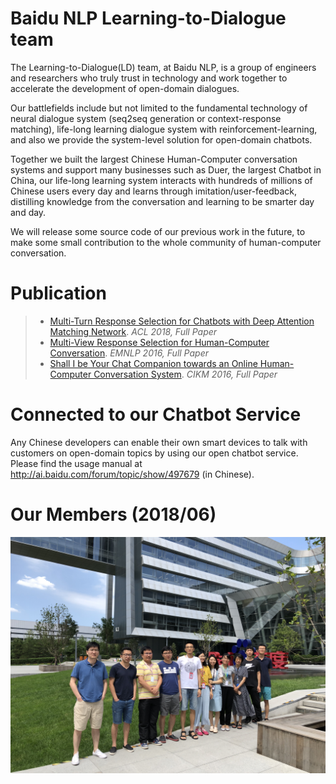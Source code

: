 # Baidu NLP Learning-to-Dialogue team
  The Learning-to-Dialogue(LD) team, at Baidu NLP, is a group of engineers and researchers who truly trust in technology and work together to accelerate the development of open-domain dialogues. 
  
  Our battlefields include but not limited to the fundamental technology of neural dialogue system (seq2seq generation or context-response matching), life-long learning dialogue system with reinforcement-learning, and also we provide the system-level solution for open-domain chatbots. 
  
  Together we built the largest Chinese Human-Computer conversation systems and support many businesses such as Duer, the largest Chatbot in China, our life-long learning system interacts with hundreds of millions of Chinese users every day and learns through imitation/user-feedback, distilling knowledge from the conversation and learning to be smarter day and day.
  
  We will release some source code of our previous work in the future, to make some small contribution to the whole community of human-computer conversation.
 
# Publication

> + [Multi-Turn Response Selection for Chatbots with Deep Attention Matching Network](http://aclweb.org/anthology/P18-1103). *ACL 2018, Full Paper*
> + [Multi-View Response Selection for Human-Computer Conversation](http://www.aclweb.org/anthology/D16-1036). *EMNLP 2016, Full Paper*
> + [Shall I be Your Chat Companion towards an Online Human-Computer Conversation System](http://research.baidu.com/Public/uploads/5acc2a6723f1d.pdf). *CIKM 2016, Full Paper*
 
# Connected to our Chatbot Service
  Any Chinese developers can enable their own smart devices to talk with customers on open-domain topics by using our open chatbot service. Please find the usage manual at http://ai.baidu.com/forum/topic/show/497679 (in Chinese).
 
# Our Members (2018/06)
<div align=center>
<img src="other/ld.jpg" width=800>
</div>
